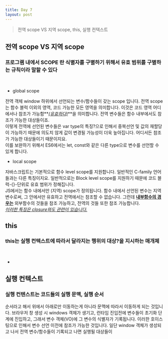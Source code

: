 ```yaml
---
title: Day 7
layout: post
---
```

> 전역 scope VS 지역 scope, this, 실행 컨텍스트


## 전역 scope VS 지역 scope

### 프로그램 내에서 SCOPE 란 식별자를 구별하기 위해서 유효 범위를 구별하는 규칙이라 말할 수 있다
<br>

* global scope

전역 객체 window 하위에서 선언되는 변수/함수들이 갖는 scope 입니다. 전역 scope는 함수 블럭 이외의 영역, 코드 가능한 모든 영역을 의미합니다. 이것은 코드 영역 어디에서나 참조가 가능함**_<u>(유효하다)</u>_**을 의미합니다. 전역 변수들은 함수 내부에서도 참조가 가능한 대상들이죠. <br>
이렇게 전역에 선언된 변수들은 var type의 특징?으로 인해서 중복선언 및 값의 재할당이 가능하기 때문에 의도치 않게 값이 변경될 가능성이 더욱 높아집니다. 어디서든 참조가 가능한 대상들이기 때문이지요.<br>
이를 보완하기 위해서 ES6에서는 let, const와 같은 다른 type으로 변수를 선언할 수 있게 합니다.

* local scope

자바스크립트는 기본적으로 함수 level scope를 지원합니다. 일반적인 C-family 언어들과는 다른 특징이지요. 일반적으로는 Block level scope를 지원하기 때문에 코드 블럭-{}-단위로 유효 범위가 정해집니다. <br>
JS에서는 함수 내에서만 (지역) scope가 정의됩니다. 함수 내에서 선언된 변수는 지역 변수로써, 그 안에서만 유효하고 전역에서는 참조할 수 없습니다.
그런데 **<u>내부함수의 경우는</u>** 외부함수의 것들을 참조 가능하고, 전역의 것들 또한 참조 가능합니다.<br>
*<u>이러한 특징은 closure와도 관련이 있습니다.</u>*

## this

### this는 실행 컨텍스트에 따라서 달라지는 행위의 대상?을 지시하는 매개체
<br>

*

## 실행 컨텍스트

### 실행 컨텐스트는 코드들의 실행 문맥, 실행 순서

 순서라고 해서 위에서 아래로만 이동하는게 아니라 문맥에 따라서 이동하게 되는 것입니다. 브라우저 창 생성 시 windows 객체가 생기고, 런타임 진입전에 변수들이 초기화 단계에 진입하고, 그래서 변수 객체(VO)에 그 변수의 식별자가 기록됩니다. 이러한 호이스팅으로 인해서 변수 선언 이전에 참조가 가능한 것입니다.
일단 window 객체가 생성되고 나서 전역 변수/함수들이 기록되고 나면 실행될 대상들이